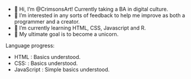 - 👋 Hi, I’m @CrimsonsArt! Currently taking a BA in digital culture.
- 👀 I’m interested in any sorts of feedback to help me improve as both a programmer and a creator.
- 🌱 I’m currently learning HTML, CSS, Javascript and R.
- 🦄 My ultimate goal is to become a unicorn.

Language progress:
- HTML : Basics understood.
- CSS: : Basics understood.
- JavaScript : Simple basics understood.

<!---
CrimsonsArt/CrimsonsArt is a ✨ special ✨ repository because its `README.md` (this file) appears on your GitHub profile.
You can click the Preview link to take a look at your changes.
--->
